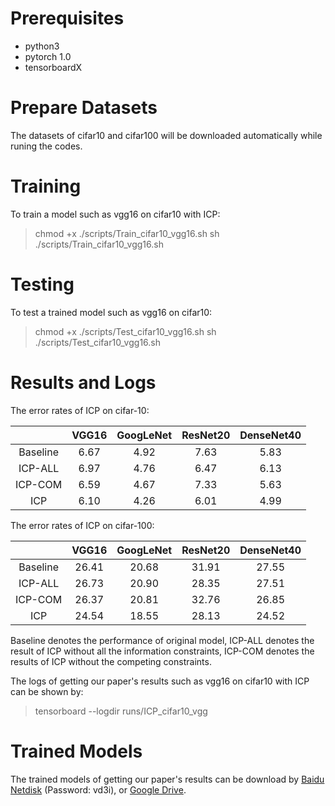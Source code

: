 # Prerequisites
- python3
- pytorch 1.0
- tensorboardX

# Prepare Datasets
The datasets of cifar10 and cifar100 will be downloaded automatically while runing the codes.

# Training
To train a model such as vgg16 on cifar10 with ICP:
> chmod +x ./scripts/Train_cifar10_vgg16.sh
> sh ./scripts/Train_cifar10_vgg16.sh

# Testing
To test a trained model such as vgg16 on cifar10:
> chmod +x ./scripts/Test_cifar10_vgg16.sh
> sh ./scripts/Test_cifar10_vgg16.sh

# Results and Logs
The error rates of ICP on cifar-10:

|          | VGG16    | GoogLeNet | ResNet20 | DenseNet40 |
|   :---:  |:--------:|:--------: |:-------: |:-------:   |
|Baseline  |6.67      |4.92       |7.63      |5.83        |
|ICP-ALL   |6.97      |4.76       |6.47      |6.13        |
|ICP-COM   |6.59      |4.67       |7.33      |5.63        |
|ICP       |6.10      |4.26       |6.01      |4.99        |

The error rates of ICP on cifar-100:

|          | VGG16    | GoogLeNet | ResNet20 | DenseNet40 |
|   :---:  |:--------:|:--------: |:-------: |:-------:   |
|Baseline  |26.41     |20.68      |31.91     |27.55       |
|ICP-ALL   |26.73     |20.90      |28.35     |27.51       |
|ICP-COM   |26.37     |20.81      |32.76     |26.85       |
|ICP       |24.54     |18.55      |28.13     |24.52       |

Baseline denotes the performance of original model, ICP-ALL denotes the result of ICP without all the information constraints, ICP-COM denotes the results of ICP without the competing constraints.

The logs of getting our paper's results such as vgg16 on cifar10 with ICP can be shown by:
> tensorboard --logdir runs/ICP_cifar10_vgg

# Trained Models
The trained models of getting our paper's results can be download by [Baidu Netdisk](https://pan.baidu.com/s/1JLQrOvVWbWIXzu_A2l4Ccw) (Password: vd3i), or [Google Drive](https://drive.google.com/drive/folders/19mBHxAVYALPzIQLvvL0uU9-XMLEttBc6?usp=sharing).
